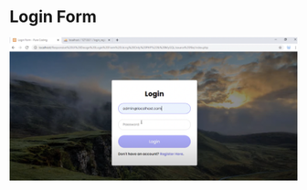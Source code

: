 # Login Form
![alt text](https://raw.githubusercontent.com/mmariyam/PHP-Login-Form/main/Screenshot%202022-08-05%20at%2009.18.43.png)

